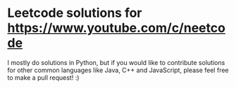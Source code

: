 # Leetcode solutions for https://www.youtube.com/c/neetcode

I mostly do solutions in Python, but if you would like to contribute solutions for other common languages like Java, C++ and JavaScript, please feel free to make a pull request! :)
